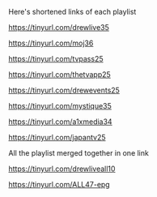 Here's shortened links of each playlist

https://tinyurl.com/drewlive35

https://tinyurl.com/moj36

https://tinyurl.com/tvpass25

https://tinyurl.com/thetvapp25

https://tinyurl.com/drewevents25

https://tinyurl.com/mystique35

https://tinyurl.com/a1xmedia34

https://tinyurl.com/japantv25

All the playlist merged together in one link

https://tinyurl.com/drewliveall10

https://tinyurl.com/ALL47-epg
